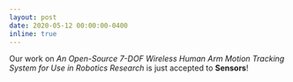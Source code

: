 ```yaml
---
layout: post
date: 2020-05-12 00:00:00-0400
inline: true
---
```


Our work on *An Open-Source 7-DOF Wireless Human Arm Motion Tracking System for Use in Robotics Research* is just accepted to **Sensors**! 